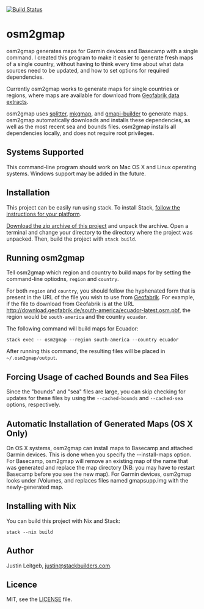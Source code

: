 [![Build Status](https://travis-ci.org/jsl/osm2gmap.svg?branch=master)](https://travis-ci.org/jsl/osm2gmap)

# osm2gmap

osm2gmap generates maps for Garmin devices and Basecamp with a single
command. I created this program to make it easier to generate fresh
maps of a single country, without having to think every time about
what data sources need to be updated, and how to set options for
required dependencies.

Currently osm2gmap works to generate maps for single countries or
regions, where maps are available for download from [Geofabrik data
extracts](http://download.geofabrik.de/).

osm2gmap uses [splitter](http://www.mkgmap.org.uk/doc/splitter.html),
[mkgmap](http://www.mkgmap.org.uk/doc/index.html), and
[gmapi-builder](http://wiki.openstreetmap.org/wiki/Gmapibuilder) to
generate maps. osm2gmap automatically downloads and installs these
dependencies, as well as the most recent sea and bounds
files. osm2gmap installs all dependencies locally, and does not
require root privileges.

## Systems Supported

This command-line program should work on Mac OS X and Linux operating
systems. Windows support may be added in the future.

## Installation

This project can be easily run using stack. To install Stack,
[follow the instructions for your platform](http://docs.haskellstack.org/en/stable/README.html#how-to-install).

[Download the zip archive of this
project](https://github.com/jsl/osm2gmap/archive/master.zip) and
unpack the archive. Open a terminal and change your directory to the
directory where the project was unpacked. Then, build the project with
`stack build`.

## Running osm2gmap

Tell osm2gmap which region and country to build maps for by
setting the command-line optiodns, `region` and `country`.

For both `region` and `country`, you should follow the
hyphenated form that is present in the URL of the file you wish to use
from [Geofabrik](http://download.geofabrik.de/). For example, if the
file to download from Geofabrik is at the URL
http://download.geofabrik.de/south-america/ecuador-latest.osm.pbf, the
region would be `south-america` and the country `ecuador`.

The following command will build maps for Ecuador:

```
stack exec -- osm2gmap --region south-america --country ecuador
```

After running this command, the resulting files will be placed in
`~/.osm2gmap/output`.

## Forcing Usage of cached Bounds and Sea Files

Since the "bounds" and "sea" files are large, you can skip checking
for updates for these files by using the `--cached-bounds` and
`--cached-sea` options, respectively.

## Automatic Installation of Generated Maps (OS X Only)

On OS X systems, osm2gmap can install maps to Basecamp and attached
Garmin devices. This is done when you specify the --install-maps
option. For Basecamp, osm2gmap will remove an existing map of the name
that was generated and replace the map directory (NB: you may have to
restart Basecamp before you see the new map). For Garmin devices,
osm2gmap looks under /Volumes, and replaces files named gmapsupp.img
with the newly-generated map.

## Installing with Nix

You can build this project with Nix and Stack:

```
stack --nix build
```

## Author

Justin Leitgeb, <justin@stackbuilders.com>.

## Licence

MIT, see the [LICENSE](LICENSE) file.
